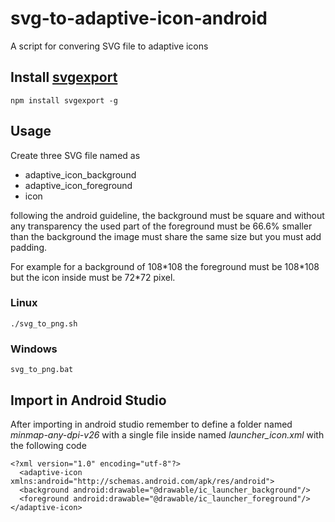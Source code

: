 # svg-to-adaptive-icon-android
A script for convering SVG file to adaptive icons

## Install [svgexport](https://github.com/shakiba/svgexport#readme)

```
npm install svgexport -g
```

## Usage
Create three SVG file named as 

* adaptive_icon_background
* adaptive_icon_foreground
* icon

following the android guideline, the background must be square and without any transparency the used part of the foreground must be 66.6% smaller than the background the image must share the same size but you must add padding.

For example for a background of 108\*108 the foreground must be 108\*108 but the icon inside must be 72\*72 pixel.

### Linux
```
./svg_to_png.sh
```


### Windows
```
svg_to_png.bat
```

## Import in Android Studio
After importing in android studio remember to define a folder named *minmap-any-dpi-v26*
with a single file inside named *launcher_icon.xml* with the following code

```
<?xml version="1.0" encoding="utf-8"?>
  <adaptive-icon xmlns:android="http://schemas.android.com/apk/res/android">
  <background android:drawable="@drawable/ic_launcher_background"/>
  <foreground android:drawable="@drawable/ic_launcher_foreground"/>
</adaptive-icon>
```

